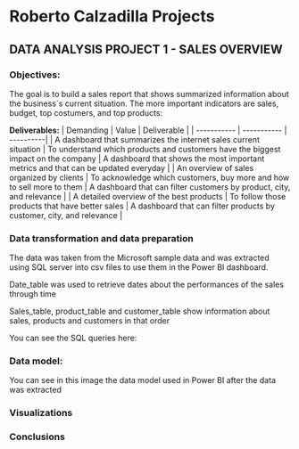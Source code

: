 # Roberto Calzadilla Projects
## DATA ANALYSIS PROJECT 1 - SALES OVERVIEW 
### Objectives:
The goal is to build a sales report that shows summarized information about the business´s current situation. The more important indicators are sales, budget, top costumers, and top products:

**Deliverables:**
| Demanding | Value | Deliverable |
| ----------- | ----------- | ----------|
| A dashboard that summarizes the internet sales current situation | To understand which products and customers have the biggest impact on the company | A dashboard that shows the most important metrics and that can be updated everyday |
| An overview of sales organized by clients | To acknowledge which customers, buy more and how to sell more to them | A dashboard that can filter customers by product, city, and relevance  |
| A detailed overview of the best products | To follow those products that have better sales | A dashboard that can filter products by customer, city, and relevance |

### Data transformation and data preparation
The data was taken from the Microsoft sample data and was extracted using SQL server into csv files to use them in the Power BI dashboard.

Date_table was used to retrieve dates about the performances of the sales through time

Sales_table, product_table and customer_table show information about sales, products and customers in that order

You can see the SQL queries here:

### Data model:
You can see in this image the data model used in Power BI after the data was extracted

### Visualizations 


### Conclusions
